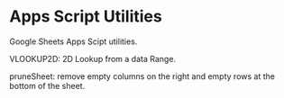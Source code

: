 # Apps Script Utilities

Google Sheets Apps Scipt utilities. 

VLOOKUP2D: 2D Lookup from a data Range. 

pruneSheet: remove empty columns  on the right and empty rows at the bottom of the sheet. 
